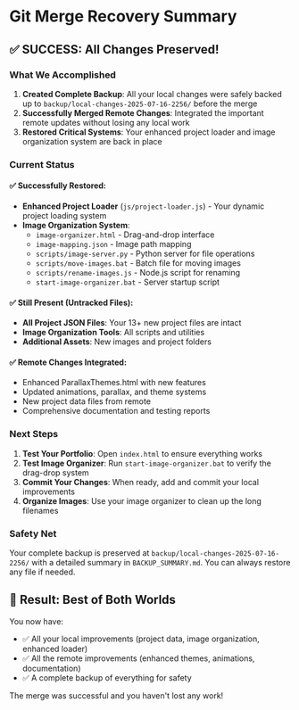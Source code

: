 # Git Merge Recovery Summary

## ✅ SUCCESS: All Changes Preserved!

### What We Accomplished

1. **Created Complete Backup**: All your local changes were safely backed up to `backup/local-changes-2025-07-16-2256/` before the merge
2. **Successfully Merged Remote Changes**: Integrated the important remote updates without losing any local work
3. **Restored Critical Systems**: Your enhanced project loader and image organization system are back in place

### Current Status

#### ✅ Successfully Restored:
- **Enhanced Project Loader** (`js/project-loader.js`) - Your dynamic project loading system
- **Image Organization System**:
  - `image-organizer.html` - Drag-and-drop interface
  - `image-mapping.json` - Image path mapping
  - `scripts/image-server.py` - Python server for file operations
  - `scripts/move-images.bat` - Batch file for moving images
  - `scripts/rename-images.js` - Node.js script for renaming
  - `start-image-organizer.bat` - Server startup script

#### ✅ Still Present (Untracked Files):
- **All Project JSON Files**: Your 13+ new project files are intact
- **Image Organization Tools**: All scripts and utilities
- **Additional Assets**: New images and project folders

#### ✅ Remote Changes Integrated:
- Enhanced ParallaxThemes.html with new features
- Updated animations, parallax, and theme systems
- New project data files from remote
- Comprehensive documentation and testing reports

### Next Steps

1. **Test Your Portfolio**: Open `index.html` to ensure everything works
2. **Test Image Organizer**: Run `start-image-organizer.bat` to verify the drag-drop system
3. **Commit Your Changes**: When ready, add and commit your local improvements
4. **Organize Images**: Use your image organizer to clean up the long filenames

### Safety Net

Your complete backup is preserved at `backup/local-changes-2025-07-16-2256/` with a detailed summary in `BACKUP_SUMMARY.md`. You can always restore any file if needed.

## 🎉 Result: Best of Both Worlds

You now have:
- ✅ All your local improvements (project data, image organization, enhanced loader)
- ✅ All the remote improvements (enhanced themes, animations, documentation)
- ✅ A complete backup of everything for safety

The merge was successful and you haven't lost any work! 